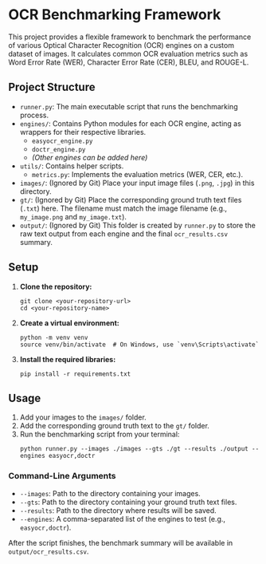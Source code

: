 # OCR Benchmarking Framework

This project provides a flexible framework to benchmark the performance of various Optical Character Recognition (OCR) engines on a custom dataset of images. It calculates common OCR evaluation metrics such as Word Error Rate (WER), Character Error Rate (CER), BLEU, and ROUGE-L.

## Project Structure

* `runner.py`: The main executable script that runs the benchmarking process.
* `engines/`: Contains Python modules for each OCR engine, acting as wrappers for their respective libraries.
    * `easyocr_engine.py`
    * `doctr_engine.py`
    * *(Other engines can be added here)*
* `utils/`: Contains helper scripts.
    * `metrics.py`: Implements the evaluation metrics (WER, CER, etc.).
* `images/`: (Ignored by Git) Place your input image files (`.png`, `.jpg`) in this directory.
* `gt/`: (Ignored by Git) Place the corresponding ground truth text files (`.txt`) here. The filename must match the image filename (e.g., `my_image.png` and `my_image.txt`).
* `output/`: (Ignored by Git) This folder is created by `runner.py` to store the raw text output from each engine and the final `ocr_results.csv` summary.

## Setup

1.  **Clone the repository:**
    ```
    git clone <your-repository-url>
    cd <your-repository-name>
    ```

2.  **Create a virtual environment:**
    ```
    python -m venv venv
    source venv/bin/activate  # On Windows, use `venv\Scripts\activate`
    ```

3.  **Install the required libraries:**
    ```
    pip install -r requirements.txt
    ```

## Usage

1.  Add your images to the `images/` folder.
2.  Add the corresponding ground truth text to the `gt/` folder.
3.  Run the benchmarking script from your terminal:
    ```
    python runner.py --images ./images --gts ./gt --results ./output --engines easyocr,doctr
    ```

### Command-Line Arguments

* `--images`: Path to the directory containing your images.
* `--gts`: Path to the directory containing your ground truth text files.
* `--results`: Path to the directory where results will be saved.
* `--engines`: A comma-separated list of the engines to test (e.g., `easyocr,doctr`).

After the script finishes, the benchmark summary will be available in `output/ocr_results.csv`.
